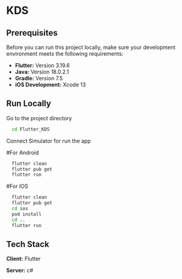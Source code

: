 # KDS


## Prerequisites

Before you can run this project locally, make sure your development environment meets the following requirements:

- **Flutter:** Version 3.19.6
- **Java:** Version 18.0.2.1
- **Gradle:** Version 7.5
- **iOS Development:** Xcode 13

## Run Locally

Go to the project directory

```bash
  cd Flutter_KDS
```

Connect Simulator for run the app

#For Android

```bash
  flutter clean
  flutter pub get
  flutter run
```

#For IOS

```bash
  flutter clean
  flutter pub get
  cd ios
  pod install
  cd ..
  flutter run
```

## Tech Stack

**Client:** Flutter

**Server:** c#
